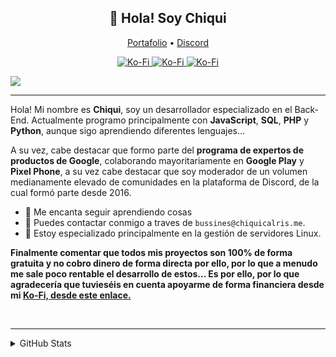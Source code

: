 
<h2 align="center">👋 Hola! Soy Chiqui</h2>
<p align="center">
  <a href="http://chiquicalris.me">Portafolio</a> •
  <a href="https://discord.gg/3FBGND2">Discord</a>
</p>

<p align="center">
<a href="https://ko-fi.com/chiquidev">
   <img src="https://komarev.com/ghpvc/?username=chiquidev&color=596AEA" alt="Ko-Fi" />
</a>
<a href="https://discord.gg/3FBGND2">
   <img src="https://img.shields.io/discord/529318779620950036.svg?label=&logo=discord&logoColor=ffffff&color=596AEA" alt="Ko-Fi" />
</a>
<a href="https://ko-fi.com/chiquidev">
   <img src="https://img.shields.io/badge/-Support%20me%20on%20ko--fi!-596AEA" alt="Ko-Fi" />
</a>
</p>


![](https://hit.yhype.me/github/profile?user_id=38810865)

---
Hola! Mi nombre es **Chiqui**, soy un desarrollador especializado en el Back-End.  Actualmente programo principalmente con **JavaScript**, **SQL**, **PHP** y **Python**, aunque sigo aprendiendo diferentes lenguajes...

A su vez, cabe destacar que formo parte del **programa de expertos de productos de Google**, colaborando mayoritariamente en **Google Play** y **Pixel Phone**, a su vez cabe destacar que soy moderador de un volumen medianamente elevado de comunidades en la plataforma de Discord, de la cual formó parte desde 2016.

- 🌴 Me encanta seguir aprendiendo cosas
- 🌿 Puedes contactar conmigo a traves de `bussines@chiquicalris.me`.
- 🔌 Estoy especializado principalmente en la gestión de servidores Linux.

**Finalmente comentar que todos mis proyectos son 100% de forma gratuita y no cobro dinero de forma directa por ello, por lo que a menudo me sale poco rentable el desarrollo de estos... Es por ello, por lo que agradecería que tuvieséis en cuenta apoyarme de forma financiera desde mi [Ko-Fi, desde este enlace.](https://ko-fi.com/chiquidev)**

<br>

---
<details>
<summary>GitHub Stats</summary>
<br>
 
![Metrics](https://metrics.lecoq.io/chiquidev?template=classic&base.repositories=0&base.metadata=0&languages=1&languages.colors=github&languages.threshold=0%25&config.timezone=Europe%2FMadrid&config.animated=true)
